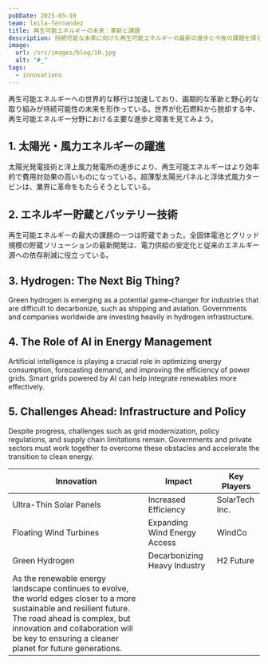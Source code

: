 ```yaml
---
pubDate: 2025-05-10
team: leila-fernandez
title: 再生可能エネルギーの未来：革新と課題
description: 持続可能な未来に向けた再生可能エネルギーの最新の進歩と今後の課題を探る。
image:
  url: /src/images/blog/10.jpg
  alt: "#_"
tags:
  - innovations
---
```

再生可能エネルギーへの世界的な移行は加速しており、画期的な革新と野心的な取り組みが持続可能性の未来を形作っている。世界が化石燃料から脱却する中、再生可能エネルギー分野における主要な進歩と障害を見てみよう。

## 1\. 太陽光・風力エネルギーの躍進

太陽光発電技術と洋上風力発電所の進歩により、再生可能エネルギーはより効率的で費用対効果の高いものになっている。超薄型太陽光パネルと浮体式風力タービンは、業界に革命をもたらそうとしている。

## 2\. エネルギー貯蔵とバッテリー技術

再生可能エネルギーの最大の課題の一つは貯蔵であった。全固体電池とグリッド規模の貯蔵ソリューションの最新開発は、電力供給の安定化と従来のエネルギー源への依存削減に役立っている。

## 3\. Hydrogen: The Next Big Thing?

Green hydrogen is emerging as a potential game-changer for industries that are difficult to decarbonize, such as shipping and aviation. Governments and companies worldwide are investing heavily in hydrogen infrastructure.

## 4\. The Role of AI in Energy Management

Artificial intelligence is playing a crucial role in optimizing energy consumption, forecasting demand, and improving the efficiency of power grids. Smart grids powered by AI can help integrate renewables more effectively.

## 5\. Challenges Ahead: Infrastructure and Policy

Despite progress, challenges such as grid modernization, policy regulations, and supply chain limitations remain. Governments and private sectors must work together to overcome these obstacles and accelerate the transition to clean energy.

| Innovation | Impact | Key Players |
| --- | --- | --- |
| Ultra-Thin Solar Panels | Increased Efficiency | SolarTech Inc. |
| Floating Wind Turbines | Expanding Wind Energy Access | WindCo |
| Green Hydrogen | Decarbonizing Heavy Industry | H2 Future |
| As the renewable energy landscape continues to evolve, the world edges closer to a more sustainable and resilient future. The road ahead is complex, but innovation and collaboration will be key to ensuring a cleaner planet for future generations. |     |     |